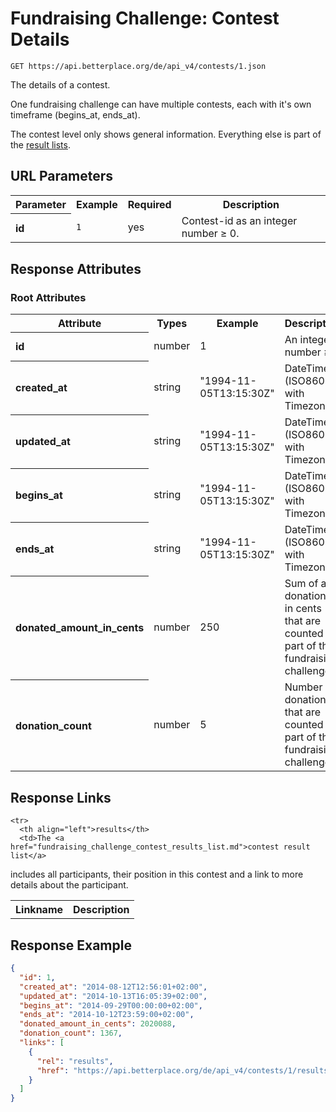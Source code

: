 
# Fundraising Challenge: Contest Details

```HTTP
GET https://api.betterplace.org/de/api_v4/contests/1.json
```

The details of a contest.

One fundraising challenge can have multiple contests, each with
it's own timeframe (begins_at, ends_at).

The contest level only shows general information.
Everything else is part of the [result lists](fundraising_challenge_contest_results_list.md).


## URL Parameters

<table>
  <tr>
    <th>Parameter</th>
    <th>Example</th>
    <th>Required</th>
    <th>Description</th>
  </tr>
  <tr>
    <th align="left">id</th>
    <td><code>1</code></td>
    <td>yes</td>
    <td>Contest-id as an integer number ≥ 0.</td>
  </tr>
</table>


## Response Attributes

### Root Attributes

  <table>
    <tr>
      <th>Attribute</th>
      <th>Types</th>
      <th>Example</th>
      <th>Description</th>
    </tr>
    <tr>
      <th align="left">id</th>
      <td>number</td>
      <td>1</td>
      <td>An integer number ≥ 1</td>
    </tr>
    <tr>
      <th align="left">created_at</th>
      <td>string</td>
      <td>"1994-11-05T13:15:30Z"</td>
      <td>DateTime (ISO8601 with Timezone)</td>
    </tr>
    <tr>
      <th align="left">updated_at</th>
      <td>string</td>
      <td>"1994-11-05T13:15:30Z"</td>
      <td>DateTime (ISO8601 with Timezone)</td>
    </tr>
    <tr>
      <th align="left">begins_at</th>
      <td>string</td>
      <td>"1994-11-05T13:15:30Z"</td>
      <td>DateTime (ISO8601 with Timezone)</td>
    </tr>
    <tr>
      <th align="left">ends_at</th>
      <td>string</td>
      <td>"1994-11-05T13:15:30Z"</td>
      <td>DateTime (ISO8601 with Timezone)</td>
    </tr>
    <tr>
      <th align="left">donated_amount_in_cents</th>
      <td>number</td>
      <td>250</td>
      <td>Sum of all donations in cents
that are counted as part of this fundraising challenge.
</td>
    </tr>
    <tr>
      <th align="left">donation_count</th>
      <td>number</td>
      <td>5</td>
      <td>Number of donations
that are counted as part of this fundraising challenge.
</td>
    </tr>
  </table>
</table>

## Response Links

<table>
  <tr>
    <th>Linkname</th>
    <th>Description</th>
  </tr>

    <tr>
      <th align="left">results</th>
      <td>The <a href="fundraising_challenge_contest_results_list.md">contest result list</a>
includes all participants, their position in this contest
and a link to more details about the participant.
</td>
    </tr>
</table>

## Response Example

```json
{
  "id": 1,
  "created_at": "2014-08-12T12:56:01+02:00",
  "updated_at": "2014-10-13T16:05:39+02:00",
  "begins_at": "2014-09-29T00:00:00+02:00",
  "ends_at": "2014-10-12T23:59:00+02:00",
  "donated_amount_in_cents": 2020088,
  "donation_count": 1367,
  "links": [
    {
      "rel": "results",
      "href": "https://api.betterplace.org/de/api_v4/contests/1/results.json"
    }
  ]
}
```

